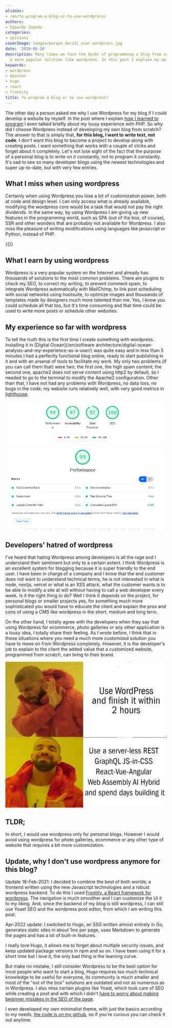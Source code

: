```yaml
---
aliases:
- /en/to-program-a-blog-or-to-use-wordpress/
authors:
- Eduardo Zepeda
categories:
- opinions
coverImage: images/porque_decidi_usar_wordpress.jpg
date: '2019-06-26'
description: Many times we face the doubt of programming a blog from scratch or using
  a more popular solution like wordpress. In this post I explain my opinion.
keywords:
- wordpress
- opinion
- hugo
- react
- frontity
title: To program a blog or to use wordpress?
---
```


The other day a person asked me why I use Wordpress for my blog if I could develop a website by myself. In the post where I explain [how I learned to program](/en/opinions/hello-world-how-did-i-learn-to-code/) I even talked briefly about my lousy experience with PHP. So why did I choose Wordpress instead of developing my own blog from scratch? The answer to that is simply that, **for this blog, I want to write text, not code**. I don't want this blog to become a project to develop along with creating posts. I want something that works with a couple of clicks and forget about it completely. Let's not lose sight of the fact that the purpose of a personal blog is to write on it constantly, not to program it constantly. It's sad to see so many developer blogs using the newest technologies and super up-to-date, but with very few entries.

## What I miss when using wordpress

Certainly when using Wordpress you lose a lot of customization power, both at code and design level. I can only access what is already available, modifying the wordpress core would be a task that would not pay the right dividends. In the same way, by using Wordpress I am giving up new features in the programming world, such as SPA (out of the box, of course), SSR and other wonders that are probably not available for Wordpress. I also miss the pleasure of writing modifications using languages like javascript or Python, instead of PHP.

{{<ad>}}

## What I earn by using wordpress

Wordpress is a very popular system on the Internet and already has thousands of solutions to the most common problems. There are plugins to check my SEO, to correct my writing, to prevent comment spam, to integrate Wordpress automatically with MailChimp, to link post scheduling with social networks using hootsuite, to optimize images and thousands of templates made by designers much more talented than me. Yes, I know you could schedule all that too, but it's time consuming and that time could be used to write more posts or schedule other websites.

## My experience so far with wordpress

To tell the truth this is the first time I create something with wordpress. Installing it in [Digital Ocean](/en/software architecture/digital-ocean-analysis-and-my-experience-as-a-user/) was quite easy and in less than 5 minutes I had a perfectly functional blog online, ready to start publishing in it and with an arsenal of tools to facilitate my work. My only two problems (if you can call them that) were two; the first one, the high spam content; the second one, apache2 does not serve content using http2 by default, so I needed to go to the terminal to modify the Apache2 configuration. Other than that, I have not had any problems with Wordpress, no data loss, no bugs in the code; my website runs relatively well, with very good metrics in [lighthouse](https://web.dev#?).

![Web core vitals de coffee bytes](images/web_core_vitals_de_mi_blog.png)

## Developers' hatred of wordpress

I've heard that hating Wordpress among developers is all the rage and I understand their sentiment but only to a certain extent. I think Wordpress is an excellent system for blogging because it is super friendly to the end user. I have been in charge of a company and I know that the end customer does not want to understand technical terms, he is not interested in what is node, nextjs, vercel or what is an XSS attack, what the customer wants is to be able to modify a site at will without having to call a web developer every week. Is it the right thing to do? Well I think it depends on the project, for personal blogs or smaller projects yes, for something much more sophisticated you would have to educate the client and explain the pros and cons of using a CMS like wordpress in the short, medium and long term.

On the other hand, I totally agree with the developers when they say that using Wordpress for ecommerce, photo galleries or any other application is a lousy idea, I totally share their feeling. As I wrote before, I think that in those situations where you need a much more customized solution you have to move on from Wordpress completely. However, it is the developer's job to explain to the client the added value that a customized website, programmed from scratch, can bring to their brand.

![Rapper wordpress meme](images/wordpress-meme.jpg)

## TLDR;

In short, I would use wordpress only for personal blogs. However I would avoid using wordpress for photo galleries, ecommerce or any other type of website that requires a bit more customization.

## Update, why I don't use wordpress anymore for this blog?

Update 18-Feb-2021: I decided to combine the best of both worlds; a frontend written using the new Javascript technologies and a robust wordpress backend. To do this I used [Frontity, a React framework for wordpress](https://frontity.org/#?). The navigation is much smoother and I can customize the UI it to my liking. And, since the backend of my blog is still wordpress, I can still use Yoast SEO and the wordpress post editor, from which I am writing this post.

Apr-2022 update: I switched to Hugo, an SSG written almost entirely in Go, generates static sites in about 1ms per page, uses Markdown to generate the pages and has a lot of built-in features.

I really love Hugo, it allows me to forget about multiple security issues, and keep updated package versions in npm and so on. I have been using it for a short time but I love it, the only bad thing is the learning curve. 

But make no mistake, I still consider Wordpress to be the best option for most people who want to start a blog, Hugo requires too much technical knowledge to be useful for everyone, its community is much smaller and most of the "out of the box" solutions are outdated and not as numerous as in Wordpress. I also miss certain plugins like Yoast, which took care of SEO while creating a post and with which I didn't [have to worry about making beginner mistakes in the SEO of the page](/en/opinions/my-technical-seo-mistakes-when-i-migrated-my-site-from-wordpress/).

I even developed my own minimalist theme, with just the basics according to my needs, [the code is on my github](https://github.com/EduardoZepeda/hugo-theme-latte#?), so if you're curious you can check it out anytime.